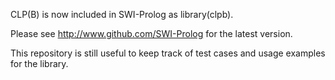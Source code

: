 

CLP(B) is now included in SWI-Prolog as library(clpb).

Please see http://www.github.com/SWI-Prolog for the latest version.




This repository is still useful to keep track of test cases and usage
examples for the library.


